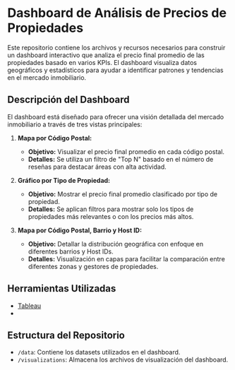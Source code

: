 # Dashboard de Análisis de Precios de Propiedades

Este repositorio contiene los archivos y recursos necesarios para construir un dashboard interactivo que analiza el precio final promedio de las propiedades basado en varios KPIs. El dashboard visualiza datos geográficos y estadísticos para ayudar a identificar patrones y tendencias en el mercado inmobiliario.

## Descripción del Dashboard

El dashboard está diseñado para ofrecer una visión detallada del mercado inmobiliario a través de tres vistas principales:

1. **Mapa por Código Postal:**
   - **Objetivo:** Visualizar el precio final promedio en cada código postal.
   - **Detalles:** Se utiliza un filtro de "Top N" basado en el número de reseñas para destacar áreas con alta actividad.

2. **Gráfico por Tipo de Propiedad:**
   - **Objetivo:** Mostrar el precio final promedio clasificado por tipo de propiedad.
   - **Detalles:** Se aplican filtros para mostrar solo los tipos de propiedades más relevantes o con los precios más altos.

3. **Mapa por Código Postal, Barrio y Host ID:**
   - **Objetivo:** Detallar la distribución geográfica con enfoque en diferentes barrios y Host IDs.
   - **Detalles:** Visualización en capas para facilitar la comparación entre diferentes zonas y gestores de propiedades.

## Herramientas Utilizadas

- [Tableau](https://www.tableau.com/)
- 
## Estructura del Repositorio

- `/data`: Contiene los datasets utilizados en el dashboard.
- `/visualizations`: Almacena los archivos de visualización del dashboard.
